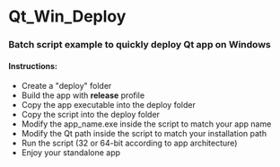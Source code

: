 # Qt_Win_Deploy
### Batch script example to quickly deploy Qt app on Windows

#### Instructions:
* Create a "deploy" folder
* Build the app with **release** profile
* Copy the app executable into the deploy folder
* Copy the script into the deploy folder
* Modify the app_name.exe inside the script to match your app name
* Modify the Qt path inside the script to match your installation path
* Run the script (32 or 64-bit according to app architecture)
* Enjoy your standalone app

